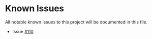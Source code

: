 # Known Issues
All notable known issues to this project will be documented in this file.


* Issue [#110](https://github.com/j3-signalroom/ccaf-tableflow-aws_glue-snowflake-kickstarter/issues/110)